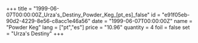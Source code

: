 +++
title = "1999-06-07T00:00:00Z_Urza's_Destiny_Powder_Keg_[pt_es]_false"
id = "e91f05eb-90d2-4229-8e56-c8acc1e46a56"
date = "1999-06-07T00:00:00Z"
name = "Powder Keg"
lang = ["pt","es"]
price = "10.96"
quantity = 4
foil = false
set = "Urza's Destiny"
+++
